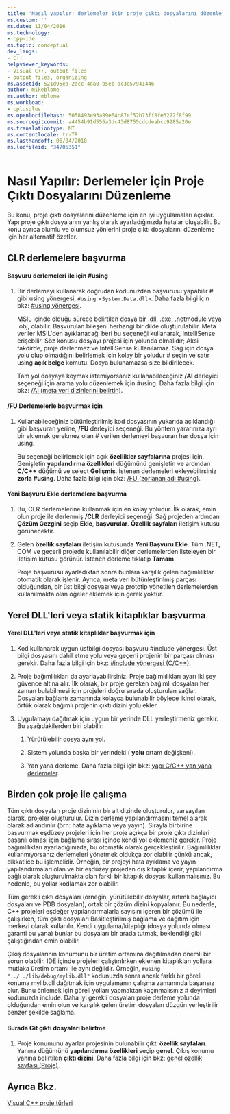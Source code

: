 ```yaml
---
title: 'Nasıl yapılır: derlemeler için proje çıktı dosyalarını düzenleme | Microsoft Docs'
ms.custom: ''
ms.date: 11/04/2016
ms.technology:
- cpp-ide
ms.topic: conceptual
dev_langs:
- C++
helpviewer_keywords:
- Visual C++, output files
- output files, organizing
ms.assetid: 521d95ea-2dcc-4da0-b5eb-ac3e57941446
author: mikeblome
ms.author: mblome
ms.workload:
- cplusplus
ms.openlocfilehash: 5058493e93a89e64c87ef52b73ff8fe3272f8f99
ms.sourcegitcommit: a4454b91d556a3dc43d8755cdcdeabcc9285a20e
ms.translationtype: MT
ms.contentlocale: tr-TR
ms.lasthandoff: 06/04/2018
ms.locfileid: "34705351"
---
```

# <a name="how-to-organize-project-output-files-for-builds"></a>Nasıl Yapılır: Derlemeler için Proje Çıktı Dosyalarını Düzenleme
Bu konu, proje çıktı dosyalarını düzenleme için en iyi uygulamaları açıklar. Yapı proje çıktı dosyalarını yanlış olarak ayarladığınızda hatalar oluşabilir. Bu konu ayrıca olumlu ve olumsuz yönlerini proje çıktı dosyalarını düzenleme için her alternatif özetler.  
  
## <a name="referencing-clr-assemblies"></a>CLR derlemelere başvurma  
  
#### <a name="to-reference-assemblies-with-using"></a>Başvuru derlemeleri ile için #using  
  
1.  Bir derlemeyi kullanarak doğrudan kodunuzdan başvurusu yapabilir # gibi using yönergesi, `#using <System.Data.dll>`. Daha fazla bilgi için bkz: [#using yönergesi](../preprocessor/hash-using-directive-cpp.md).  
  
     MSIL içinde olduğu sürece belirtilen dosya bir .dll, .exe, .netmodule veya .obj, olabilir. Başvurulan bileşeni herhangi bir dilde oluşturulabilir. Meta veriler MSIL'den ayıklanacağı beri bu seçeneği kullanarak, IntelliSense erişebilir. Söz konusu dosyayı projesi için yolunda olmalıdır; Aksi takdirde, proje derlenmez ve IntelliSense kullanılamaz. Sağ için dosya yolu olup olmadığını belirlemek için kolay bir yoludur # seçin ve satır using **açık belge** komutu. Dosya bulunamazsa size bildirilecek.  
  
     Tam yol dosyaya koymak istemiyorsanız kullanabileceğiniz **/AI** derleyici seçeneği için arama yolu düzenlemek için #using. Daha fazla bilgi için bkz: [/AI (meta veri dizinlerini belirtin)](../build/reference/ai-specify-metadata-directories.md).  
  
#### <a name="to-reference-assemblies-with-fu"></a>/FU Derlemelerle başvurmak için  
  
1.  Kullanabileceğiniz bütünleştirilmiş kod dosyasının yukarıda açıklandığı gibi başvuran yerine, **/FU** derleyici seçeneği. Bu yöntem yararınıza ayrı bir eklemek gerekmez olan # verilen derlemeyi başvuran her dosya için using.  
  
     Bu seçeneği belirlemek için açık **özellikler sayfalarına** projesi için. Genişletin **yapılandırma özellikleri** düğümünü genişletin ve ardından **C/C++** düğümü ve select **Gelişmiş**. İstenen derlemeleri ekleyebilirsiniz **zorla #using**. Daha fazla bilgi için bkz: [/FU (zorlanan adı #using)](../build/reference/fu-name-forced-hash-using-file.md).  
  
#### <a name="to-reference-assemblies-with-add-new-reference"></a>Yeni Başvuru Ekle derlemelere başvurma  
  
1.  Bu, CLR derlemelerine kullanmak için en kolay yoludur. İlk olarak, emin olun proje ile derlenmiş **/CLR** derleyici seçeneği. Sağ projeden ardından **Çözüm Gezgini** seçip **Ekle**, **başvurular**. **Özellik sayfaları** iletişim kutusu görünecektir.  
  
2.  Gelen **özellik sayfaları** iletişim kutusunda **Yeni Başvuru Ekle**. Tüm .NET, COM ve geçerli projede kullanılabilir diğer derlemelerden listeleyen bir iletişim kutusu görünür. İstenen derleme tıklatıp **Tamam**.  
  
     Proje başvurusu ayarladıktan sonra bunlara karşılık gelen bağımlılıklar otomatik olarak işlenir. Ayrıca, meta veri bütünleştirilmiş parçası olduğundan, bir üst bilgi dosyası veya prototip yönetilen derlemelerden kullanılmakta olan öğeler eklemek için gerek yoktur.  
  
## <a name="referencing-native-dlls-or-static-libraries"></a>Yerel DLL'leri veya statik kitaplıklar başvurma  
  
#### <a name="to-reference-native-dlls-or-static-libraries"></a>Yerel DLL'leri veya statik kitaplıklar başvurmak için  
  
1.  Kod kullanarak uygun üstbilgi dosyası başvuru #include yönergesi. Üst bilgi dosyasını dahil etme yolu veya geçerli projenin bir parçası olması gerekir. Daha fazla bilgi için bkz: [#include yönergesi (C/C++)](../preprocessor/hash-include-directive-c-cpp.md).  
  
2.  Proje bağımlılıkları da ayarlayabilirsiniz. Proje bağımlılıkları ayarı iki şey güvence altına alır. İlk olarak, bir proje gereken bağımlı dosyaları her zaman bulabilmesi için projeleri doğru sırada oluşturulan sağlar. Dosyaları bağlantı zamanında kolayca bulunabilir böylece ikinci olarak, örtük olarak bağımlı projenin çıktı dizini yolu ekler.  
  
3.  Uygulamayı dağıtmak için uygun bir yerinde DLL yerleştirmeniz gerekir. Bu aşağıdakilerden biri olabilir:  
  
    1.  Yürütülebilir dosya aynı yol.  
  
    2.  Sistem yolunda başka bir yerindeki ( **yolu** ortam değişkeni).  
  
    3.  Yan yana derleme. Daha fazla bilgi için bkz: [yapı C/C++ yan yana derlemeler](../build/building-c-cpp-side-by-side-assemblies.md).  
  
## <a name="working-with-multiple-projects"></a>Birden çok proje ile çalışma  
 Tüm çıktı dosyaları proje dizininin bir alt dizinde oluşturulur, varsayılan olarak, projeler oluşturulur. Dizin derleme yapılandırmasını temel alarak olarak adlandırılır (örn: hata ayıklama veya yayın). Sırayla birbirine başvurmak eşdüzey projeleri için her proje açıkça bir proje çıktı dizinleri başarılı olması için bağlama sırası içinde kendi yol eklemeniz gerekir. Proje bağımlılıkları ayarladığınızda, bu otomatik olarak gerçekleştirilir. Bağımlılıklar kullanmıyorsanız derlemeleri yönetmek oldukça zor olabilir çünkü ancak, dikkatlice bu işlemelidir. Örneğin, bir projeyi hata ayıklama ve yayın yapılandırmaları olan ve bir eşdüzey projeden dış kitaplık içerir, yapılandırma bağlı olarak oluşturulmakta olan farklı bir kitaplık dosyası kullanmalısınız. Bu nedenle, bu yollar kodlamak zor olabilir.  
  
 Tüm gerekli çıktı dosyaları (örneğin, yürütülebilir dosyalar, artımlı bağlayıcı dosyaları ve PDB dosyaları), ortak bir çözüm dizini kopyalanır. Bu nedenle, C++ projeleri eşdeğer yapılandırmalarla sayısını içeren bir çözümü ile çalışırken, tüm çıktı dosyaları Basitleştirilmiş bağlama ve dağıtım için merkezi olarak kullanılır. Kendi uygulama/kitaplığı (dosya yolunda olması garanti bu yana) bunlar bu dosyaları bir arada tutmak, beklendiği gibi çalıştığından emin olabilir.  
  
 Çıkış dosyalarının konumunu bir üretim ortamına dağıtılmadan önemli bir sorun olabilir. IDE içinde projeleri çalıştırılırken eklenen kitaplıkları yollara mutlaka üretim ortamı ile aynı değildir. Örneğin, `#using "../../lib/debug/mylib.dll"` kodunuzda sonra ancak farklı bir göreli konuma mylib.dll dağıtmak için uygulamanın çalışma zamanında başarısız olur. Bunu önlemek için göreli yolları yapmaktan kaçınmalısınız # deyimleri kodunuzda include. Daha iyi gerekli dosyaları proje derleme yolunda olduğundan emin olun ve karşılık gelen üretim dosyaları düzgün yerleştirilir benzer şekilde sağlama.  
  
#### <a name="how-to-specify-where-output-files-go"></a>Burada Git çıktı dosyaları belirtme  
  
1.  Proje konumunu ayarlar projesinin bulunabilir çıktı **özellik sayfaları**. Yanına düğümünü **yapılandırma özellikleri** seçip **genel**. Çıkış konumu yanına belirtilen **çıktı dizini**. Daha fazla bilgi için bkz: [genel özellik sayfası (Proje)](../ide/general-property-page-project.md).  
  
## <a name="see-also"></a>Ayrıca Bkz.  
 [Visual C++ proje türleri](../ide/visual-cpp-project-types.md)